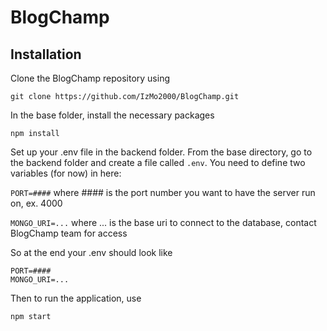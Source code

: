 # BlogChamp

## Installation

Clone the BlogChamp repository using 

`git clone https://github.com/IzMo2000/BlogChamp.git`

In the base folder, install the necessary packages

`npm install`

Set up your .env file in the backend folder. From the base directory, go to the backend folder and create a file called `.env`. You need to define two variables (for now) in here:

`PORT=####` where #### is the port number you want to have the server run on, ex. 4000

`MONGO_URI=...` where ... is the base uri to connect to the database, contact BlogChamp team for access

So at the end your .env should look like

```
PORT=####
MONGO_URI=...
```

Then to run the application, use

`npm start`
